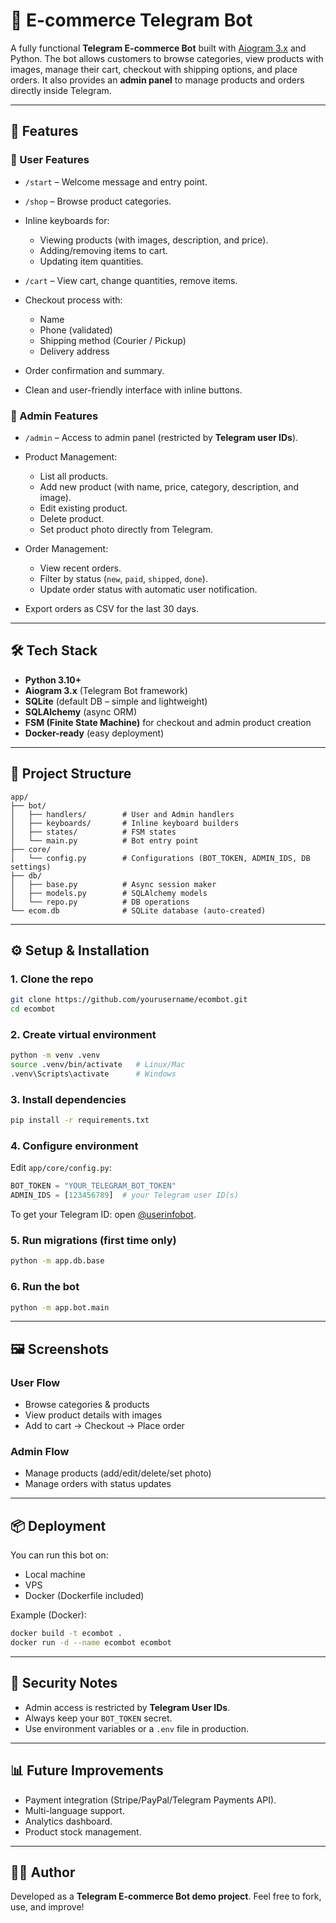 # 🛒 E-commerce Telegram Bot

A fully functional **Telegram E-commerce Bot** built with [Aiogram 3.x](https://docs.aiogram.dev/) and Python.
The bot allows customers to browse categories, view products with images, manage their cart, checkout with shipping options, and place orders.
It also provides an **admin panel** to manage products and orders directly inside Telegram.

---

## 🚀 Features

### 👤 User Features

* `/start` – Welcome message and entry point.
* `/shop` – Browse product categories.
* Inline keyboards for:

  * Viewing products (with images, description, and price).
  * Adding/removing items to cart.
  * Updating item quantities.
* `/cart` – View cart, change quantities, remove items.
* Checkout process with:

  * Name
  * Phone (validated)
  * Shipping method (Courier / Pickup)
  * Delivery address
* Order confirmation and summary.
* Clean and user-friendly interface with inline buttons.

### 🔑 Admin Features

* `/admin` – Access to admin panel (restricted by **Telegram user IDs**).
* Product Management:

  * List all products.
  * Add new product (with name, price, category, description, and image).
  * Edit existing product.
  * Delete product.
  * Set product photo directly from Telegram.
* Order Management:

  * View recent orders.
  * Filter by status (`new`, `paid`, `shipped`, `done`).
  * Update order status with automatic user notification.
* Export orders as CSV for the last 30 days.

---

## 🛠️ Tech Stack

* **Python 3.10+**
* **Aiogram 3.x** (Telegram Bot framework)
* **SQLite** (default DB – simple and lightweight)
* **SQLAlchemy** (async ORM)
* **FSM (Finite State Machine)** for checkout and admin product creation
* **Docker-ready** (easy deployment)

---

## 📂 Project Structure

```
app/
├── bot/
│   ├── handlers/        # User and Admin handlers
│   ├── keyboards/       # Inline keyboard builders
│   ├── states/          # FSM states
│   └── main.py          # Bot entry point
├── core/
│   └── config.py        # Configurations (BOT_TOKEN, ADMIN_IDS, DB settings)
├── db/
│   ├── base.py          # Async session maker
│   ├── models.py        # SQLAlchemy models
│   └── repo.py          # DB operations
└── ecom.db              # SQLite database (auto-created)
```

---

## ⚙️ Setup & Installation

### 1. Clone the repo

```bash
git clone https://github.com/yourusername/ecombot.git
cd ecombot
```

### 2. Create virtual environment

```bash
python -m venv .venv
source .venv/bin/activate   # Linux/Mac
.venv\Scripts\activate      # Windows
```

### 3. Install dependencies

```bash
pip install -r requirements.txt
```

### 4. Configure environment

Edit `app/core/config.py`:

```python
BOT_TOKEN = "YOUR_TELEGRAM_BOT_TOKEN"
ADMIN_IDS = [123456789]  # your Telegram user ID(s)
```

To get your Telegram ID: open [@userinfobot](https://t.me/userinfobot).

### 5. Run migrations (first time only)

```bash
python -m app.db.base
```

### 6. Run the bot

```bash
python -m app.bot.main
```

---

## 🖼️ Screenshots

### User Flow

* Browse categories & products
* View product details with images
* Add to cart → Checkout → Place order

### Admin Flow

* Manage products (add/edit/delete/set photo)
* Manage orders with status updates

---

## 📦 Deployment

You can run this bot on:

* Local machine
* VPS
* Docker (Dockerfile included)

Example (Docker):

```bash
docker build -t ecombot .
docker run -d --name ecombot ecombot
```

---

## 🔐 Security Notes

* Admin access is restricted by **Telegram User IDs**.
* Always keep your `BOT_TOKEN` secret.
* Use environment variables or a `.env` file in production.

---

## 📊 Future Improvements

* Payment integration (Stripe/PayPal/Telegram Payments API).
* Multi-language support.
* Analytics dashboard.
* Product stock management.

---

## 👨‍💻 Author

Developed as a **Telegram E-commerce Bot demo project**.
Feel free to fork, use, and improve!
